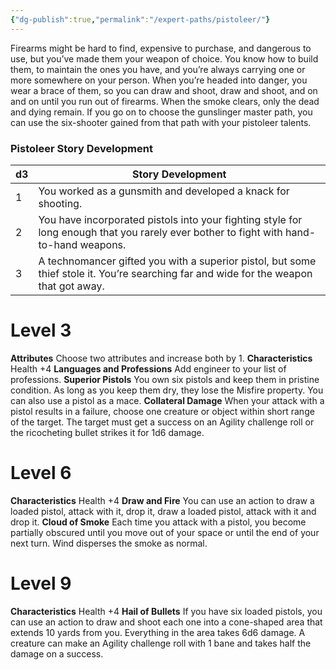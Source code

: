 ```yaml
---
{"dg-publish":true,"permalink":"/expert-paths/pistoleer/"}
---
```


Firearms might be hard to find, expensive to purchase, and dangerous to use, but you’ve made them your weapon of choice. You know how to build them, to maintain the ones you have, and you’re always carrying one or more somewhere on your person.
When you’re headed into danger, you wear a brace of them, so you can draw and shoot, draw and shoot, and on and on until you run out of firearms. When the smoke clears, only the dead and dying remain.
If you go on to choose the gunslinger master path, you can use the six-shooter gained from that path with your pistoleer talents.
### Pistoleer Story Development

| d3  | Story Development                                                                                                                      |
| --- | -------------------------------------------------------------------------------------------------------------------------------------- |
| 1   | You worked as a gunsmith and developed a knack for shooting.                                                                           |
| 2   | You have incorporated pistols into your fighting style for long enough that you rarely ever bother to fight with hand-to-hand weapons. |
| 3   | A technomancer gifted you with a superior pistol, but some thief stole it. You’re searching far and wide for the weapon that got away. |
# Level 3
**Attributes** Choose two attributes and increase both by 1.
**Characteristics** Health +4
**Languages and Professions** Add engineer to your list of professions.
**Superior Pistols** You own six pistols and keep them in pristine condition. As long as you keep them dry, they lose the Misfire property. You can also use a pistol as a mace.
**Collateral Damage** When your attack with a pistol results in a failure, choose one creature or object within short range of the target. The target must get a success on an Agility challenge roll or the ricocheting bullet strikes it for 1d6 damage.
# Level 6
**Characteristics** Health +4
**Draw and Fire** You can use an action to draw a loaded pistol, attack with it, drop it, draw a loaded pistol, attack with it and drop it.
**Cloud of Smoke** Each time you attack with a pistol, you become partially obscured until you move out of your space or until the end of your next turn. Wind disperses the smoke as normal.
# Level 9
**Characteristics** Health +4
**Hail of Bullets** If you have six loaded pistols, you can use an action to draw and shoot each one into a cone-shaped area that extends 10 yards from you. Everything in the area takes 6d6 damage. A creature can make an Agility challenge roll with 1 bane and takes half the damage on a success.